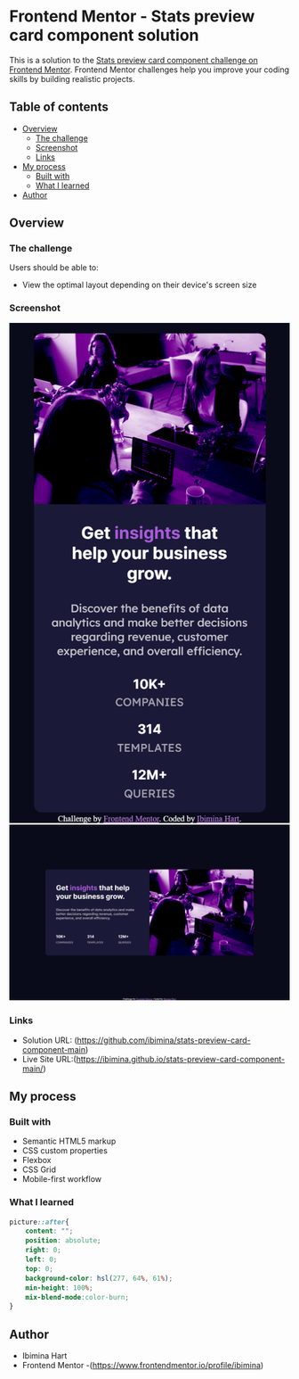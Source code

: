 # Frontend Mentor - Stats preview card component solution

This is a solution to the [Stats preview card component challenge on Frontend Mentor](https://www.frontendmentor.io/challenges/stats-preview-card-component-8JqbgoU62). Frontend Mentor challenges help you improve your coding skills by building realistic projects. 

## Table of contents

- [Overview](#overview)
  - [The challenge](#the-challenge)
  - [Screenshot](#screenshot)
  - [Links](#links)
- [My process](#my-process)
  - [Built with](#built-with)
  - [What I learned](#what-i-learned)
- [Author](#author)



## Overview

### The challenge

Users should be able to:

- View the optimal layout depending on their device's screen size

### Screenshot

![image](index.html(iPhone6_7_8)a.png)
![image](index.html(NestHubMax)a.png)


### Links

- Solution URL: (https://github.com/ibimina/stats-preview-card-component-main)
- Live Site URL:(https://ibimina.github.io/stats-preview-card-component-main/)

## My process

### Built with

- Semantic HTML5 markup
- CSS custom properties
- Flexbox
- CSS Grid
- Mobile-first workflow


### What I learned

```css
picture::after{
    content: "";
    position: absolute;
    right: 0;
    left: 0;
    top: 0;
    background-color: hsl(277, 64%, 61%);
    min-height: 100%;
    mix-blend-mode:color-burn;
}
```

## Author

- Ibimina Hart
- Frontend Mentor -(https://www.frontendmentor.io/profile/ibimina)

